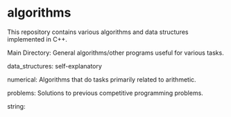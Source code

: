 # algorithms
This repository contains various algorithms and data structures implemented in C++.

Main Directory: General algorithms/other programs useful for various tasks.

data_structures: self-explanatory

numerical: Algorithms that do tasks primarily related to arithmetic.

problems: Solutions to previous competitive programming problems.

string:
